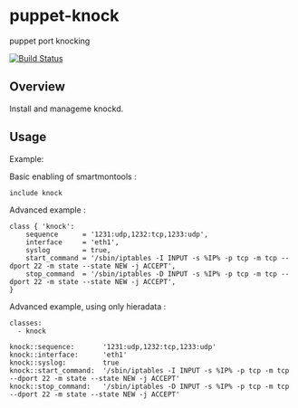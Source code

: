 puppet-knock
============

puppet port knocking


[![Build Status](https://secure.travis-ci.org/arenstar/puppet-knock.png)](http://travis-ci.org/arenstar/puppet-knock)

Overview
--------

Install and manageme knockd.

Usage
-----

Example:

Basic enabling of smartmontools :

    include knock

Advanced example :

    class { 'knock':
        sequence      = '1231:udp,1232:tcp,1233:udp',
        interface     = 'eth1',
        syslog        = true,
        start_command = '/sbin/iptables -I INPUT -s %IP% -p tcp -m tcp --dport 22 -m state --state NEW -j ACCEPT',
        stop_command  = '/sbin/iptables -D INPUT -s %IP% -p tcp -m tcp --dport 22 -m state --state NEW -j ACCEPT',
    }

Advanced example, using only hieradata :



    classes:
      - knock

    knock::sequence:       '1231:udp,1232:tcp,1233:udp'
    knock::interface:      'eth1'
    knock::syslog:         true
    knock::start_command:  '/sbin/iptables -I INPUT -s %IP% -p tcp -m tcp --dport 22 -m state --state NEW -j ACCEPT'
    knock::stop_command:   '/sbin/iptables -D INPUT -s %IP% -p tcp -m tcp --dport 22 -m state --state NEW -j ACCEPT'
